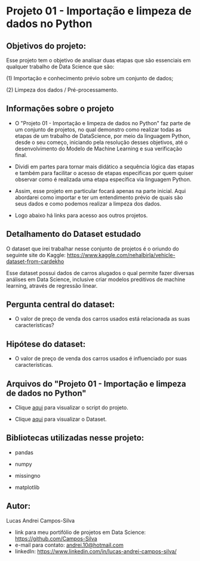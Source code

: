 # Projeto 01 - Importação e limpeza de dados no Python

## Objetivos do projeto:

Esse projeto tem o objetivo de analisar duas etapas que são essenciais em qualquer trabalho de Data Science que são:
 
(1) Importação e conhecimento prévio sobre um conjunto de dados;

(2) Limpeza dos dados / Pré-processamento.

## Informações sobre o projeto

- O "Projeto 01 - Importação e limpeza de dados no Python" faz parte de um conjunto de projetos, no qual demonstro como realizar todas as etapas de um trabalho de DataScience, por meio da linguagem Python, desde o seu começo, iniciando pela resolução desses objetivos, até o desenvolvimento do Modelo de Machine Learning e sua verificação final.

- Dividi em partes para tornar mais didático a sequência lógica das etapas e também para facilitar o acesso de etapas especificas por quem quiser observar como é realizada uma etapa específica via linguagem Python.

- Assim, esse projeto em particular focará apenas na parte inicial. Aqui abordarei como importar e ter um entendimento prévio de quais são seus dados e como podemos realizar a limpeza dos dados.

- Logo abaixo há links para acesso aos outros projetos. 

## Detalhamento do Dataset estudado

O dataset que irei trabalhar nesse conjunto de projetos é o oriundo do seguinte site do Kaggle: https://www.kaggle.com/nehalbirla/vehicle-dataset-from-cardekho

Esse dataset possui dados de carros alugados o qual permite fazer diversas análises em Data Science, inclusive criar modelos preditivos de machine learning, através de regressão linear.

## Pergunta central do dataset:

- O valor de preço de venda dos carros usados está relacionada as suas características?

## Hipótese do dataset:

- O valor de preço de venda dos carros usados é influenciado por suas características. 

## Arquivos do "Projeto 01 - Importação e limpeza de dados no Python"

- Clique [aqui](https://github.com/Campos-Silva/Projeto-01-Importacao-e-limpeza-de-dados-no-Python/blob/main/Projeto_01_Importa%C3%A7%C3%A3o_e_limpeza_de_dados_no_Python.ipynb) para visualizar o script do projeto.

- Clique [aqui](https://github.com/Campos-Silva/Projeto-01-Importacao-e-limpeza-de-dados-no-Python/blob/main/Car%20details%20v3.csv) para visualizar o Dataset.

## Bibliotecas utilizadas nesse projeto:

- pandas

- numpy

- missingno

- matplotlib

## Autor:

Lucas Andrei Campos-Silva

- link para meu portifólio de projetos em Data Science: https://github.com/Campos-Silva
- e-mail para contato: andrei.10@hotmail.com
- linkedIn: https://www.linkedin.com/in/lucas-andrei-campos-silva/
